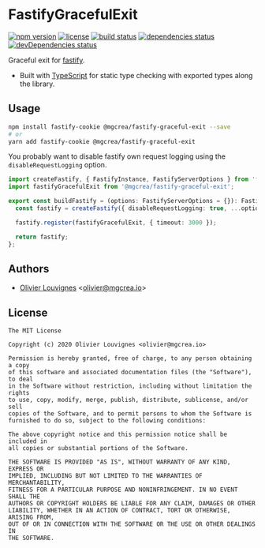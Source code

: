 # FastifyGracefulExit

[![npm version](https://img.shields.io/npm/v/@mgcrea/fastify-graceful-exit.svg)](https://github.com/mgcrea/fastify-graceful-exit/releases)
[![license](https://img.shields.io/npm/l/@mgcrea/fastify-graceful-exit)](https://tldrlegal.com/license/mit-license)
[![build status](https://img.shields.io/github/workflow/status/mgcrea/fastify-graceful-exit/ci)](https://github.com/mgcrea/fastify-graceful-exit/actions)
[![dependencies status](https://img.shields.io/david/mgcrea/fastify-graceful-exit)](https://david-dm.org/mgcrea/fastify-graceful-exit)
[![devDependencies status](https://img.shields.io/david/dev/mgcrea/fastify-graceful-exit)](https://david-dm.org/mgcrea/fastify-graceful-exit?type=dev)

Graceful exit for [fastify](https://github.com/fastify/fastify).

- Built with [TypeScript](https://www.typescriptlang.org/) for static type checking with exported types along the
  library.

## Usage

```bash
npm install fastify-cookie @mgcrea/fastify-graceful-exit --save
# or
yarn add fastify-cookie @mgcrea/fastify-graceful-exit
```

You probably want to disable fastify own request logging using the `disableRequestLogging` option.

```ts
import createFastify, { FastifyInstance, FastifyServerOptions } from 'fastify';
import fastifyGracefulExit from '@mgcrea/fastify-graceful-exit';

export const buildFastify = (options: FastifyServerOptions = {}): FastifyInstance => {
  const fastify = createFastify({ disableRequestLogging: true, ...options });

  fastify.register(fastifyGracefulExit, { timeout: 3000 });

  return fastify;
};
```

## Authors

- [Olivier Louvignes](https://github.com/mgcrea) <<olivier@mgcrea.io>>

## License

```
The MIT License

Copyright (c) 2020 Olivier Louvignes <olivier@mgcrea.io>

Permission is hereby granted, free of charge, to any person obtaining a copy
of this software and associated documentation files (the "Software"), to deal
in the Software without restriction, including without limitation the rights
to use, copy, modify, merge, publish, distribute, sublicense, and/or sell
copies of the Software, and to permit persons to whom the Software is
furnished to do so, subject to the following conditions:

The above copyright notice and this permission notice shall be included in
all copies or substantial portions of the Software.

THE SOFTWARE IS PROVIDED "AS IS", WITHOUT WARRANTY OF ANY KIND, EXPRESS OR
IMPLIED, INCLUDING BUT NOT LIMITED TO THE WARRANTIES OF MERCHANTABILITY,
FITNESS FOR A PARTICULAR PURPOSE AND NONINFRINGEMENT. IN NO EVENT SHALL THE
AUTHORS OR COPYRIGHT HOLDERS BE LIABLE FOR ANY CLAIM, DAMAGES OR OTHER
LIABILITY, WHETHER IN AN ACTION OF CONTRACT, TORT OR OTHERWISE, ARISING FROM,
OUT OF OR IN CONNECTION WITH THE SOFTWARE OR THE USE OR OTHER DEALINGS IN
THE SOFTWARE.
```
